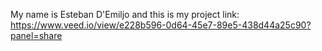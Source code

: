 My name is Esteban D'Emiljo and this is my project
link: https://www.veed.io/view/e228b596-0d64-45e7-89e5-438d44a25c90?panel=share


